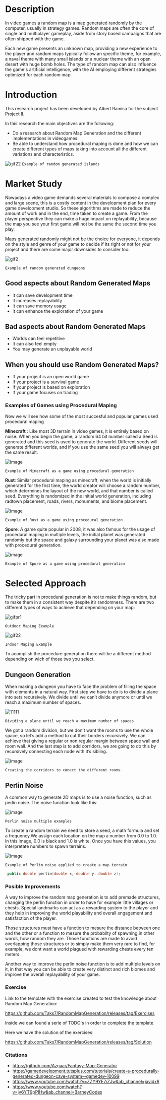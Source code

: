 # Description

In video games a random map is a map generated randomly by the computer, usually in strategy games. Random maps are often the core of single and multiplayer gameplay, aside from story based campaigns that are often shipped with the game.

Each new game presents an unknown map, providing a new experience to the player and random maps typically follow an specific theme, for example, a naval theme with many small islands or a nuclear theme with an open desert with huge bomb holes. The type of random map can also influence the game's artificial intelligence, with the AI employing different strategies optimized for each random map.

# Introduction

This research project has been developed by Albert Ramisa for the subject Project II.

In this research the main objectives are the following:

- Do a research about Random Map Generation and the different implementations in videogames.
- Be able to understand how procedural maping is done and how we can create different types of maps taking into account all the different variations and characteristics.

![gif22](https://user-images.githubusercontent.com/72123380/166712406-050b0db6-89f8-4bbb-86ac-699cc3f8cf16.gif)
`Example of random generated islands`

# Market Study

Nowadays a video game demands several materials to compose a complex and large scene, this is a costly content in the development plan for every game development studio. So these algorithms are made to reduce the amount of work and in the end, time taken to create a game. From the player perspective they can make a huge impact on replayability, because the map you see your first game will not be the same the second time you play.

Maps generated randomly might not be the choice for everyone, it depends on the style and genre of your game to decide if its right or not for your project and there are some major downsides to consider too.

![gif2](https://user-images.githubusercontent.com/72123380/166711217-4ffd585e-4fca-4703-8bb2-383b54e9948c.gif)


`Example of random generated dungeons`

## Good aspects about Random Generated Maps

- It can save development time
- It increases replayability
- It can save memory usage
- It can enhance the exploration of your game

## Bad aspects about Random Generated Maps

- Worlds can feel repetitive
- It can also feel empty
- You may generate an unplayable world

## When you should use Random Generated Maps?

- If your project is an open world game
- If your project is a survival game
- If your project is based on exploration
- If your game focuses on trading

### Examples of Games using Procedural Maping

Now we will see how some of the most succesful and popular games used procedural maping

**Minecraft** : Like most 3D terrain in video games, it is entirely based on noise. When you begin the game, a random 64 bit number called a Seed is generated and this seed is used to generate the world. Different seeds will generate different worlds, and if you use the same seed you will always get the same result.

![image](https://user-images.githubusercontent.com/72123380/166725498-69b3f811-dd4a-4378-a116-f3aea4af55d7.png)

`Example of Minecraft as a game using procedural generation`

**Rust**: Similar procedural maping as minecraft, when the world is initially generated for the first time, the world creator will choose a random number, which determines the layout of the new world, and that number is called seed. Everything is randomized in the initial world generation, including radtown placement, roads, rivers, monuments, and biome placement.

![image](https://user-images.githubusercontent.com/72123380/166726596-1223b9d7-850e-4008-87eb-862c5c8f0dda.png)

`Example of Rust as a game using procedural generation`


**Spore**: A game quite popular in 2008, it was also famous for the usage of procedural maping in multiple levels, the initial planet was generated randomly but the space and galaxy surrounding your planet was also made with procedural generation.

![image](https://user-images.githubusercontent.com/72123380/166726322-fb724c7b-5893-41eb-bd6b-a6e40a1f7d80.png)

`Example of Spore as a game using procedural generation`

# Selected Approach

The tricky part in procedural generation is not to make things random, but to make them in a consistent way despite it’s randomness. There are two different types of ways to achieve that depending on your map:

![gifpr1](https://user-images.githubusercontent.com/72123380/166746366-772a16e3-19ac-4c26-a190-f9f8d02f78a0.gif)

`Outdoor Maping Example`

![gif22](https://user-images.githubusercontent.com/72123380/166747454-63c910df-03f4-4fd8-b2ca-2a959efa0385.gif)

`Indoor Maping Example`

To acomplish the procedure generation there will be a different method depending on wich of those two you select.

## Dungeon Generation

When making a dungeon you have to face the problem of filling the space with elements in a natural way. First step we have to do is to divide a plane into sets recursively. We divide until we can’t divide anymore or until we reach a maximum number of spaces.

![11111](https://user-images.githubusercontent.com/72123380/166748959-9097de97-3303-4ae0-b8ce-7feff94d58ca.PNG)

`Dividing a plane until we reach a maximum number of spaces`

We got a random division, but we don’t want the rooms to use the whole space, so let’s add a method to cut their borders recursively. We can achieve that giving a regular or non regular margin between space wall and room wall. And the last step is to add corridors, we are going to do this by recursively connecting each node with it’s sibling.

![image](https://user-images.githubusercontent.com/72123380/166749486-6aa9a0d2-5c67-448a-85d4-9341f196d87f.png)

`Creating the corridors to conect the different rooms`

## Perlin Noise

A common way to generate 2D maps is to use a noise function, such as perlin noise. The noise function look like this:

![image](https://user-images.githubusercontent.com/72123380/166792382-f1e302cd-7771-4fca-ae8c-e8be917f5f9a.png)

`Perlin noise multiple examples`

To create a random terrain we need to store a seed, a math formula and set a frequency.We assign each location on the map a number from 0.0 to 1.0. In this image, 0.0 is black and 1.0 is white. Once you have this values, you interpretate numbers to spawn terrains.

![image](https://user-images.githubusercontent.com/72123380/166802011-abed0768-0844-4112-9cdc-2ee43507b857.png)

`Example of Perlin noise applied to create a map terrain`

```C++
 public double perlin(double x, double y, double z);
```

### Posible Improvements

A way to improve the random map generation is to add premade structures, changing the perlin function in order to have for example little villages or chests. Special landmarks can act as a rewarding system to the player and they help in improving the world playability and overall engagement and satisfaction of the player. 

Those structures must have a function to mesure the distance between one and the other or a function to mesure the probabilty of spawning,in other words, how random they are. Those functions are made to avoid overlapping those structures or to simply make them very rare to find, for example, we dont want a world plagued with rewarding chests every ten meters.

Another way to improve the perlin noise function is to add multiple levels on it, in that way you can be able to create very distinct and rich biomes and improve the overall replayability of your game.

### Exercise

Link to the template with the exercise created to test the knowledge about Random Map Generation:

https://github.com/Taks7/RandomMapGeneration/releases/tag/Exercises

Inside we can found a serie of TODO's in order to complete the template.

Here we have the solution of the exercises:

https://github.com/Taks7/RandomMapGeneration/releases/tag/Solution

### Citations

- https://github.com/Azgaar/Fantasy-Map-Generator
- https://gamedevelopment.tutsplus.com/tutorials/create-a-procedurally-generated-dungeon-cave-system--gamedev-10099
- https://www.youtube.com/watch?v=ZZY9YE7rZJw&ab_channel=javidx9
- https://www.youtube.com/watch?v=jv6YT9pPIHw&ab_channel=BarneyCodes
